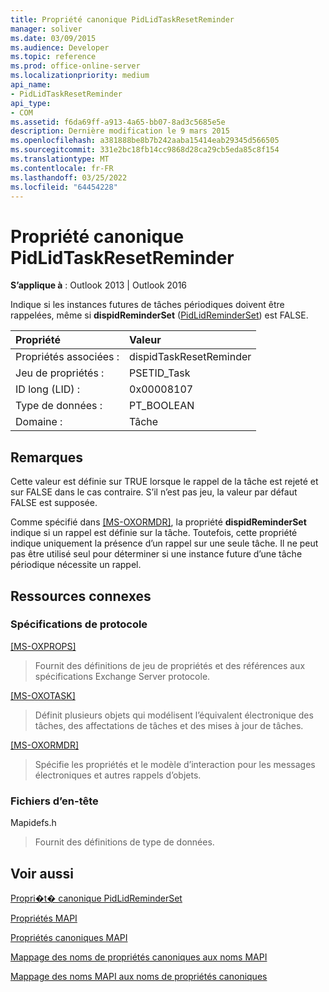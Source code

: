 ```yaml
---
title: Propriété canonique PidLidTaskResetReminder
manager: soliver
ms.date: 03/09/2015
ms.audience: Developer
ms.topic: reference
ms.prod: office-online-server
ms.localizationpriority: medium
api_name:
- PidLidTaskResetReminder
api_type:
- COM
ms.assetid: f6da69ff-a913-4a65-bb07-8ad3c5685e5e
description: Dernière modification le 9 mars 2015
ms.openlocfilehash: a381888be8b7b242aaba15414eab29345d566505
ms.sourcegitcommit: 331e2bc18fb14cc9868d28ca29cb5eda85c8f154
ms.translationtype: MT
ms.contentlocale: fr-FR
ms.lasthandoff: 03/25/2022
ms.locfileid: "64454228"
---
```

# <a name="pidlidtaskresetreminder-canonical-property"></a>Propriété canonique PidLidTaskResetReminder

  
  
**S’applique à** : Outlook 2013 | Outlook 2016 
  
Indique si les instances futures de tâches périodiques doivent être rappelées, même si **dispidReminderSet** ([PidLidReminderSet](pidlidreminderset-canonical-property.md)) est FALSE.
  
|Propriété|Valeur|
|:-----|:-----|
|Propriétés associées :  <br/> |dispidTaskResetReminder  <br/> |
|Jeu de propriétés :  <br/> |PSETID_Task  <br/> |
|ID long (LID) :  <br/> |0x00008107  <br/> |
|Type de données :  <br/> |PT_BOOLEAN  <br/> |
|Domaine :  <br/> |Tâche  <br/> |
   
## <a name="remarks"></a>Remarques

Cette valeur est définie sur TRUE lorsque le rappel de la tâche est rejeté et sur FALSE dans le cas contraire. S’il n’est pas jeu, la valeur par défaut FALSE est supposée.
  
Comme spécifié dans [[MS-OXORMDR]](https://msdn.microsoft.com/library/5454ebcc-e5d1-4da8-a598-d393b101caab%28Office.15%29.aspx), la propriété **dispidReminderSet** indique si un rappel est définie sur la tâche. Toutefois, cette propriété indique uniquement la présence d’un rappel sur une seule tâche. Il ne peut pas être utilisé seul pour déterminer si une instance future d’une tâche périodique nécessite un rappel. 
  
## <a name="related-resources"></a>Ressources connexes

### <a name="protocol-specifications"></a>Spécifications de protocole

[[MS-OXPROPS]](https://msdn.microsoft.com/library/f6ab1613-aefe-447d-a49c-18217230b148%28Office.15%29.aspx)
  
> Fournit des définitions de jeu de propriétés et des références aux spécifications Exchange Server protocole.
    
[[MS-OXOTASK]](https://msdn.microsoft.com/library/55600ec0-6195-4730-8436-59c7931ef27e%28Office.15%29.aspx)
  
> Définit plusieurs objets qui modélisent l’équivalent électronique des tâches, des affectations de tâches et des mises à jour de tâches.
    
[[MS-OXORMDR]](https://msdn.microsoft.com/library/5454ebcc-e5d1-4da8-a598-d393b101caab%28Office.15%29.aspx)
  
> Spécifie les propriétés et le modèle d’interaction pour les messages électroniques et autres rappels d’objets.
    
### <a name="header-files"></a>Fichiers d’en-tête

Mapidefs.h
  
> Fournit des définitions de type de données.
    
## <a name="see-also"></a>Voir aussi



[Propri�t� canonique PidLidReminderSet](pidlidreminderset-canonical-property.md)


[Propriétés MAPI](mapi-properties.md)
  
[Propriétés canoniques MAPI](mapi-canonical-properties.md)
  
[Mappage des noms de propriétés canoniques aux noms MAPI](mapping-canonical-property-names-to-mapi-names.md)
  
[Mappage des noms MAPI aux noms de propriétés canoniques](mapping-mapi-names-to-canonical-property-names.md)

